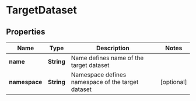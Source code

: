 
# TargetDataset

## Properties
Name | Type | Description | Notes
------------ | ------------- | ------------- | -------------
**name** | **String** | Name defines name of the target dataset | 
**namespace** | **String** | Namespace defines namespace of the target dataset |  [optional]



